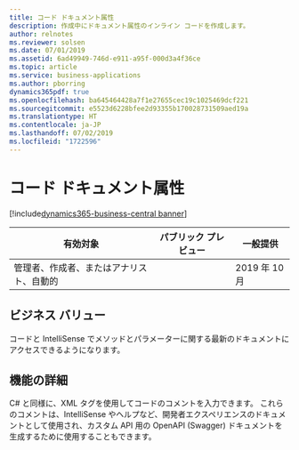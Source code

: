 ```yaml
---
title: コード ドキュメント属性
description: 作成中にドキュメント属性のインライン コードを作成します。
author: relnotes
ms.reviewer: solsen
ms.date: 07/01/2019
ms.assetid: 6ad49949-746d-e911-a95f-000d3a4f36ce
ms.topic: article
ms.service: business-applications
ms.author: pborring
dynamics365pdf: true
ms.openlocfilehash: ba645464428a7f1e27655cec19c1025469dcf221
ms.sourcegitcommit: e5523d6228bfee2d93355b170028731509aed19a
ms.translationtype: HT
ms.contentlocale: ja-JP
ms.lasthandoff: 07/02/2019
ms.locfileid: "1722596"
---
```

# <a name="code-documentation-attributes"></a>コード ドキュメント属性
[!include[dynamics365-business-central banner](../includes/dynamics365-business-central.md)]

| 有効対象    |  パブリック プレビュー | 一般提供 | 
| ---------- | ---------- |---------- |
|管理者、作成者、またはアナリスト、自動的|| 2019 年 10 月|


## <a name="business-value"></a>ビジネス バリュー
<!-- bv start -->
コードと IntelliSense でメソッドとパラメーターに関する最新のドキュメントにアクセスできるようになります。
<!-- bv end -->



## <a name="feature-details"></a>機能の詳細
<!--feature detail start -->
C# と同様に、XML タグを使用してコードのコメントを入力できます。 これらのコメントは、IntelliSense やヘルプなど、開発者エクスペリエンスのドキュメントとして使用され、カスタム API 用の OpenAPI (Swagger) ドキュメントを生成するために使用することもできます。 
<!--feature detail end -->










